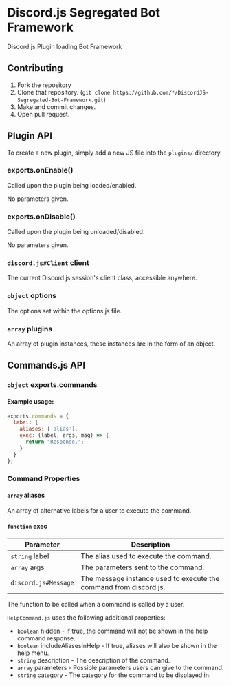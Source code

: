 # Discord.js Segregated Bot Framework
Discord.js Plugin loading Bot Framework

## Contributing
1. Fork the repository
2. Clone that repository. (`git clone https://github.com/*/DiscordJS-Segregated-Bot-Framework.git`)
3. Make and commit changes.
4. Open pull request.

## Plugin API
To create a new plugin, simply add a new JS file into the `plugins/` directory.

### exports.onEnable()
Called upon the plugin being loaded/enabled.

No parameters given.

### exports.onDisable()
Called upon the plugin being unloaded/disabled.

No parameters given.

### `discord.js#Client` client
The current Discord.js session's client class, accessible anywhere.

### `object` options
The options set within the options.js file. 

### `array` plugins

An array of plugin instances, these instances are in the form of an object.

## Commands.js API
### `object` exports.commands
#### Example usage:
```js
exports.commands = {
  label: {
    aliases: ['alias'],
    exec: (label, args, msg) => {
      return "Response.";
    }
  }
};
```

### Command Properties
#### `array` aliases
An array of alternative labels for a user to execute the command.

#### `function` exec
| Parameter            | Description                                                       |
|----------------------|-------------------------------------------------------------------|
| `string` label       | The alias used to execute the command.                            |
| `array` args         | The parameters sent to the command.                               |
| `discord.js#Message` | The message instance used to execute the command from discord.js. |
The function to be called when a command is called by a user.

`HelpCommand.js` uses the following additional properties:
  - `boolean` hidden - If true, the command will not be shown in the help command response.
  - `boolean` includeAliasesInHelp - If true, aliases will also be shown in the help menu.
  - `string` description - The description of the command.
  - `array` parameters - Possible parameters users can give to the command.
  - `string` category - The category for the command to be displayed in.